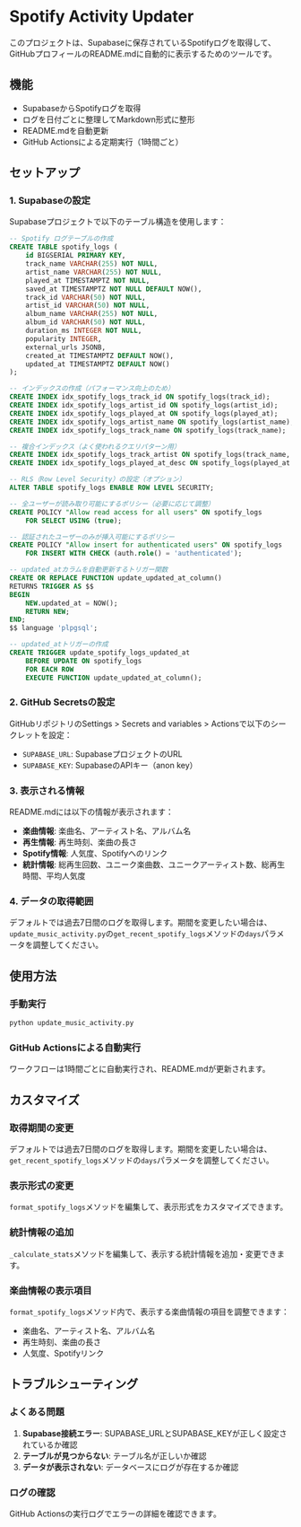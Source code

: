 # Spotify Activity Updater

このプロジェクトは、Supabaseに保存されているSpotifyログを取得して、GitHubプロフィールのREADME.mdに自動的に表示するためのツールです。

## 機能

- SupabaseからSpotifyログを取得
- ログを日付ごとに整理してMarkdown形式に整形
- README.mdを自動更新
- GitHub Actionsによる定期実行（1時間ごと）

## セットアップ

### 1. Supabaseの設定

Supabaseプロジェクトで以下のテーブル構造を使用します：

```sql
-- Spotify ログテーブルの作成
CREATE TABLE spotify_logs (
    id BIGSERIAL PRIMARY KEY,
    track_name VARCHAR(255) NOT NULL,
    artist_name VARCHAR(255) NOT NULL,
    played_at TIMESTAMPTZ NOT NULL,
    saved_at TIMESTAMPTZ NOT NULL DEFAULT NOW(),
    track_id VARCHAR(50) NOT NULL,
    artist_id VARCHAR(50) NOT NULL,
    album_name VARCHAR(255) NOT NULL,
    album_id VARCHAR(50) NOT NULL,
    duration_ms INTEGER NOT NULL,
    popularity INTEGER,
    external_urls JSONB,
    created_at TIMESTAMPTZ DEFAULT NOW(),
    updated_at TIMESTAMPTZ DEFAULT NOW()
);

-- インデックスの作成（パフォーマンス向上のため）
CREATE INDEX idx_spotify_logs_track_id ON spotify_logs(track_id);
CREATE INDEX idx_spotify_logs_artist_id ON spotify_logs(artist_id);
CREATE INDEX idx_spotify_logs_played_at ON spotify_logs(played_at);
CREATE INDEX idx_spotify_logs_artist_name ON spotify_logs(artist_name);
CREATE INDEX idx_spotify_logs_track_name ON spotify_logs(track_name);

-- 複合インデックス（よく使われるクエリパターン用）
CREATE INDEX idx_spotify_logs_track_artist ON spotify_logs(track_name, artist_name);
CREATE INDEX idx_spotify_logs_played_at_desc ON spotify_logs(played_at DESC);

-- RLS（Row Level Security）の設定（オプション）
ALTER TABLE spotify_logs ENABLE ROW LEVEL SECURITY;

-- 全ユーザーが読み取り可能にするポリシー（必要に応じて調整）
CREATE POLICY "Allow read access for all users" ON spotify_logs
    FOR SELECT USING (true);

-- 認証されたユーザーのみが挿入可能にするポリシー
CREATE POLICY "Allow insert for authenticated users" ON spotify_logs
    FOR INSERT WITH CHECK (auth.role() = 'authenticated');

-- updated_atカラムを自動更新するトリガー関数
CREATE OR REPLACE FUNCTION update_updated_at_column()
RETURNS TRIGGER AS $$
BEGIN
    NEW.updated_at = NOW();
    RETURN NEW;
END;
$$ language 'plpgsql';

-- updated_atトリガーの作成
CREATE TRIGGER update_spotify_logs_updated_at 
    BEFORE UPDATE ON spotify_logs 
    FOR EACH ROW 
    EXECUTE FUNCTION update_updated_at_column();
```

### 2. GitHub Secretsの設定

GitHubリポジトリのSettings > Secrets and variables > Actionsで以下のシークレットを設定：

- `SUPABASE_URL`: SupabaseプロジェクトのURL
- `SUPABASE_KEY`: SupabaseのAPIキー（anon key）

### 3. 表示される情報

README.mdには以下の情報が表示されます：

- **楽曲情報**: 楽曲名、アーティスト名、アルバム名
- **再生情報**: 再生時刻、楽曲の長さ
- **Spotify情報**: 人気度、Spotifyへのリンク
- **統計情報**: 総再生回数、ユニーク楽曲数、ユニークアーティスト数、総再生時間、平均人気度

### 4. データの取得範囲

デフォルトでは過去7日間のログを取得します。期間を変更したい場合は、`update_music_activity.py`の`get_recent_spotify_logs`メソッドの`days`パラメータを調整してください。

## 使用方法

### 手動実行

```bash
python update_music_activity.py
```

### GitHub Actionsによる自動実行

ワークフローは1時間ごとに自動実行され、README.mdが更新されます。

## カスタマイズ

### 取得期間の変更

デフォルトでは過去7日間のログを取得します。期間を変更したい場合は、`get_recent_spotify_logs`メソッドの`days`パラメータを調整してください。

### 表示形式の変更

`format_spotify_logs`メソッドを編集して、表示形式をカスタマイズできます。

### 統計情報の追加

`_calculate_stats`メソッドを編集して、表示する統計情報を追加・変更できます。

### 楽曲情報の表示項目

`format_spotify_logs`メソッド内で、表示する楽曲情報の項目を調整できます：
- 楽曲名、アーティスト名、アルバム名
- 再生時刻、楽曲の長さ
- 人気度、Spotifyリンク

## トラブルシューティング

### よくある問題

1. **Supabase接続エラー**: SUPABASE_URLとSUPABASE_KEYが正しく設定されているか確認
2. **テーブルが見つからない**: テーブル名が正しいか確認
3. **データが表示されない**: データベースにログが存在するか確認

### ログの確認

GitHub Actionsの実行ログでエラーの詳細を確認できます。
